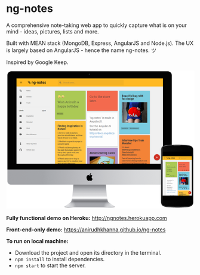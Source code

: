 # ng-notes

A comprehensive note-taking web app to quickly capture what is on your mind - ideas, pictures, lists and more.

Built with MEAN stack (MongoDB, Express, AngularJS and Node.js). The UX is largely based on AngularJS - hence the name ng-notes. ツ

Inspired by Google Keep.

![ng-notes](https://raw.githubusercontent.com/anirudhkhanna/ng-notes/master/client/assets/images/ng-notes.png)

**Fully functional demo on Heroku:** http://ngnotes.herokuapp.com

**Front-end-only demo:** https://anirudhkhanna.github.io/ng-notes

**To run on local machine:**
* Download the project and open its directory in the terminal.
* `npm install` to install dependencies.
* `npm start` to start the server.
